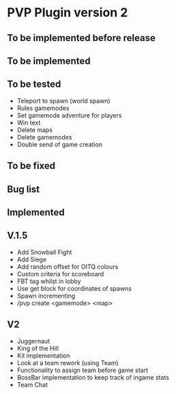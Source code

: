 PVP Plugin version 2
===========
## To be implemented before release

## To be implemented

## To be tested
* Teleport to spawn (world spawn)
* Rules gamemodes
* Set gamemode adventure for players
* Win text
* Delete maps
* Delete gamemodes
* Double send of game creation

## To be fixed

## Bug list

## Implemented

## V.1.5
* Add Snowball Fight
* Add Siege
* Add random offset for OITQ colours
* Custom criteria for scoreboard
* FBT tag whilst in lobby
* Use get block for coordinates of spawns
* Spawn incrementing
* /pvp create \<gamemode> \<map>

## V2
* Juggernaut
* King of the Hill
* Kit implementation
* Look at a team rework (using Team)
* Functionality to assign team before game start
* BossBar implementation to keep track of ingame stats
* Team Chat
